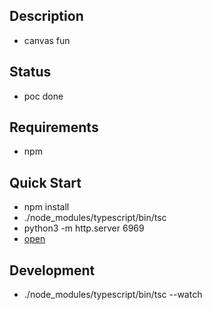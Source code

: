 ## Description
- canvas fun

## Status
- poc done 

## Requirements
- npm

## Quick Start
- npm install
- ./node_modules/typescript/bin/tsc
- python3 -m http.server 6969
- [open](http://localhost:6969/)

## Development
- ./node_modules/typescript/bin/tsc --watch
